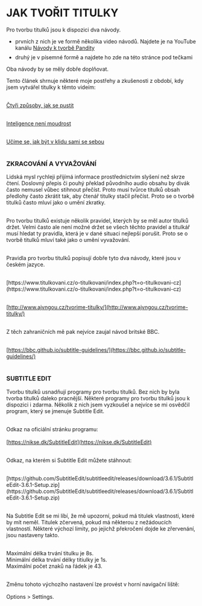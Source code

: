 # JAK TVOŘIT TITULKY

Pro tvorbu titulků jsou k dispozici dva návody.

<ul>
<li>prvních z nich je ve formě několika video návodů. Najdete je na YouTube kanálu <a href=""> Návody k tvorbě Pandity</a></li>
<li style="margin-top:8px">druhý je v písemné formě a najdete ho zde na této stránce pod tečkami</li>
</ul>

Oba návody by se měly dobře doplňovat.

<div class="pas-na-strance-titulky"></div>

Tento článek shrnuje některé moje postřehy a zkušenosti z období, kdy jsem vytvářel titulky k těmto videím:<br><br>

[Čtyři způsoby, jak se pustit](https://www.youtube.com/watch?v=pkH7Qick84E)<br><br>

[Inteligence není moudrost](https://www.youtube.com/watch?v=W52r-greBg0)<br><br>

[Učíme se, jak být v klidu sami se sebou](https://www.youtube.com/watch?v=VCR0GOzAKoE&t=3s)<br><br>

### ZKRACOVÁNÍ A VYVAŽOVÁNÍ

Lidská mysl rychleji přijímá informace prostřednictvím slyšení než skrze čtení. Doslovný přepis či pouhý překlad původního audio obsahu by divák často nemusel vůbec stihnout přečíst. Proto musí tvůrce titulků obsah předlohy často zkrátit tak, aby čtenář titulky stačil přečíst. Proto se o tvorbě titulků často mluví jako o umění zkratky.<br><br>

Pro tvorbu titulků existuje několik pravidel, kterých by se měl autor titulků držet. Velmi často ale není možné držet se všech těchto pravidel a titulkář musí hledat ty pravidla, která je v dané situaci nejlepší porušit. Proto se o tvorbě titulků mluví také jako o umění vyvažování.<br><br>

Pravidla pro tvorbu titulků popisují dobře tyto dva návody, které jsou v českém jazyce.<br><br>

<div class="do-not-break-out" markdown="1">
[https://www.titulkovani.cz/o-titulkovani/index.php?t=o-titulkovani-cz](https://www.titulkovani.cz/o-titulkovani/index.php?t=o-titulkovani-cz)<br><br>

[http://www.ajvngou.cz/tvorime-titulky/](http://www.ajvngou.cz/tvorime-titulky/)<br><br>

Z těch zahraničních mě pak nejvíce zaujal návod britské BBC.<br><br>

[https://bbc.github.io/subtitle-guidelines/](https://bbc.github.io/subtitle-guidelines/)<br><br>

</div>

### SUBTITLE EDIT

Tvorbu titulků usnadňují programy pro tvorbu titulků. Bez nich by byla tvorba titulků daleko pracnější. Některé programy pro tvorbu titulků jsou k dispozici i zdarma. Několik z nich jsem vyzkoušel a nejvíce se mi osvědčil program, který se jmenuje Subtitle Edit. <br><br>

Odkaz na oficiální stránku programu:<br><br>
[https://nikse.dk/SubtitleEdit](https://nikse.dk/SubtitleEdit)<br><br>

Odkaz, na kterém si Subtitle Edit můžete stáhnout:<br><br>

<div class="do-not-break-out" markdown="1">
[https://github.com/SubtitleEdit/subtitleedit/releases/download/3.6.1/SubtitleEdit-3.6.1-Setup.zip](https://github.com/SubtitleEdit/subtitleedit/releases/download/3.6.1/SubtitleEdit-3.6.1-Setup.zip)<br><br>
</div>

Na Subtitle Edit se mi líbí, že mě upozorní, pokud má titulek vlastnosti, které by mít neměl. Titulek zčervená, pokud má některou z nežádoucích vlastností. Některé výchozí limity, po jejichž překročení dojde ke zřervenání, jsou nastaveny takto. <br><br>

Maximální délka trvání titulku je 8s.<br>
Minimální délka trvání délky titiulky je 1s.<br>
Maximální počet znaků na řádek je 43.<br><br>

Změnu tohoto výchozího nastavení lze provést v horní navigační liště:<br><br>

<div style='margin-top: -15px' >Options > Settings.</div>
